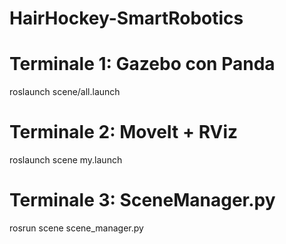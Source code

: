 # HairHockey-SmartRobotics

# Terminale 1: Gazebo con Panda
roslaunch scene/all.launch

# Terminale 2: MoveIt + RViz
roslaunch scene my.launch

# Terminale 3: SceneManager.py
rosrun scene scene_manager.py
